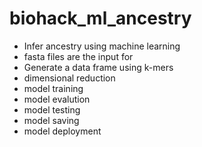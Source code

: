 # biohack_ml_ancestry
- Infer ancestry using machine learning
- fasta files are the input for
- Generate a data frame using k-mers
- dimensional reduction
- model training
- model evalution
- model testing 
- model saving
- model deployment
